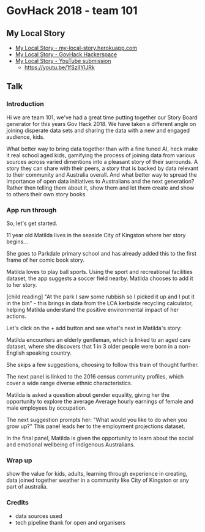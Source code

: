 # GovHack 2018 - team 101

## My Local Story

  * [My Local Story - my-local-story.herokuapp.com](https://my-local-story.herokuapp.com/)
  * [My Local Story - GovHack Hackerspace](https://2018.hackerspace.govhack.org/projects/my_local_story)
  * [My Local Story - YouTube submission](https://youtu.be/1fSzIIYlJRk)
    * https://youtu.be/1fSzIIYlJRk


## Talk

### Introduction

Hi we are team 101, we've had a great time putting together our Story Board generator
for this years Gov Hack 2018. We have taken a different angle on joining disperate data
sets and sharing the data with a new and engaged audience, kids.

What better way to bring data together than with a fine tuned AI, heck make it real
school aged kids, gamifying the process of joining data from various sources across
varied dimentions into a pleasant story of their surrounds. A story they can share with
their peers, a story that is backed by data relevant to their community and Australia
overall. And what better way to spread the importance of open data initiatives to Australians
and the next generation? Rather then telling them about it, show them and let them create
and show to others their own story books


### App run through

So, let's get started.

11 year old Matilda lives in the seaside City of Kingston where her story begins...

She goes to Parkdale primary school and has already added this to the first
frame of her comic book story.

Matilda loves to play ball sports. Using the sport and recreational facilities
dataset, the app suggests a soccer field nearby. Matilda chooses to add it to
her story.

[child reading] "At the park I saw some rubbish so I picked it up and I put it in the bin" -
this brings in data from the LCA kerbside recycling calculator, helping Matilda
understand the positive environmental impact of her actions.

Let's click on the + add button and see what's next in Matilda's story:

Matilda encounters an elderly gentleman, which is linked to an aged care dataset,
where she discovers that 1 in 3 older people were born in a non-English speaking country.

She skips a few suggestions, choosing to follow this train of thought further.

The next panel is linked to the 2016 census community profiles, which cover a
wide range diverse ethnic characteristics.

Matilda is asked a question about gender equality, giving her the opportunity
to explore the average Average hourly earnings of female and male employees by occupation.

The next suggestion prompts her: "What would you like to do when you grow up?"
This panel leads her to the employment projections dataset.

In the final panel, Matilda is given the opportunity to learn about the social
and emotional wellbeing of indigenous Australians.

### Wrap up

show the value for kids, adults, learning through experience in creating, data joined
together weather in a community like City of Kingston or any part of australia.

### Credits

- data sources used
- tech pipeline
thank for open and organisers
